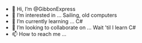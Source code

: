 - 👋 Hi, I’m @GibbonExpress
- 👀 I’m interested in ... Sailing, old computers
- 🌱 I’m currently learning ... C#
- 💞️ I’m looking to collaborate on ... Wait 'til I learn C#
- 📫 How to reach me ...

<!---
GibbonExpress/GibbonExpress is a ✨ special ✨ repository because its `README.md` (this file) appears on your GitHub profile.
You can click the Preview link to take a look at your changes.
--->
